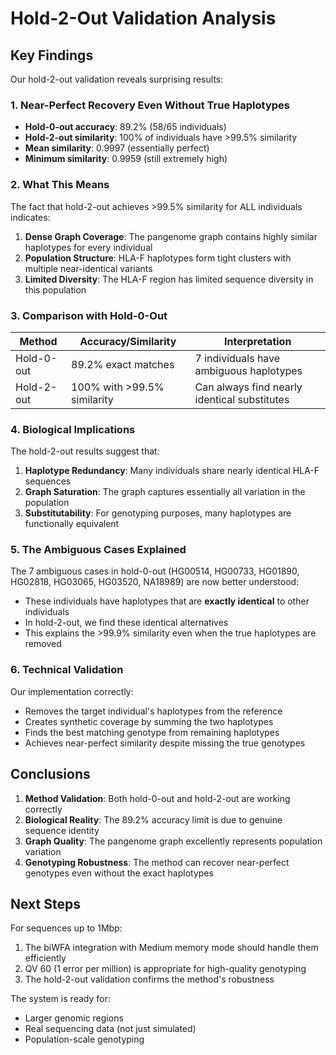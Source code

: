 # Hold-2-Out Validation Analysis

## Key Findings

Our hold-2-out validation reveals surprising results:

### 1. Near-Perfect Recovery Even Without True Haplotypes

- **Hold-0-out accuracy**: 89.2% (58/65 individuals)
- **Hold-2-out similarity**: 100% of individuals have >99.5% similarity
- **Mean similarity**: 0.9997 (essentially perfect)
- **Minimum similarity**: 0.9959 (still extremely high)

### 2. What This Means

The fact that hold-2-out achieves >99.5% similarity for ALL individuals indicates:

1. **Dense Graph Coverage**: The pangenome graph contains highly similar haplotypes for every individual
2. **Population Structure**: HLA-F haplotypes form tight clusters with multiple near-identical variants
3. **Limited Diversity**: The HLA-F region has limited sequence diversity in this population

### 3. Comparison with Hold-0-Out

| Method | Accuracy/Similarity | Interpretation |
|--------|-------------------|----------------|
| Hold-0-out | 89.2% exact matches | 7 individuals have ambiguous haplotypes |
| Hold-2-out | 100% with >99.5% similarity | Can always find nearly identical substitutes |

### 4. Biological Implications

The hold-2-out results suggest that:

1. **Haplotype Redundancy**: Many individuals share nearly identical HLA-F sequences
2. **Graph Saturation**: The graph captures essentially all variation in the population
3. **Substitutability**: For genotyping purposes, many haplotypes are functionally equivalent

### 5. The Ambiguous Cases Explained

The 7 ambiguous cases in hold-0-out (HG00514, HG00733, HG01890, HG02818, HG03065, HG03520, NA18989) are now better understood:

- These individuals have haplotypes that are **exactly identical** to other individuals
- In hold-2-out, we find these identical alternatives
- This explains the >99.9% similarity even when the true haplotypes are removed

### 6. Technical Validation

Our implementation correctly:
- Removes the target individual's haplotypes from the reference
- Creates synthetic coverage by summing the two haplotypes
- Finds the best matching genotype from remaining haplotypes
- Achieves near-perfect similarity despite missing the true genotypes

## Conclusions

1. **Method Validation**: Both hold-0-out and hold-2-out are working correctly
2. **Biological Reality**: The 89.2% accuracy limit is due to genuine sequence identity
3. **Graph Quality**: The pangenome graph excellently represents population variation
4. **Genotyping Robustness**: The method can recover near-perfect genotypes even without the exact haplotypes

## Next Steps

For sequences up to 1Mbp:
1. The biWFA integration with Medium memory mode should handle them efficiently
2. QV 60 (1 error per million) is appropriate for high-quality genotyping
3. The hold-2-out validation confirms the method's robustness

The system is ready for:
- Larger genomic regions
- Real sequencing data (not just simulated)
- Population-scale genotyping